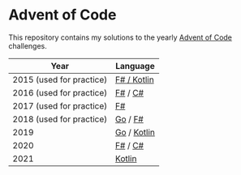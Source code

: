 # Advent of Code

This repository contains my solutions to the yearly [Advent of Code](https://adventofcode.com) challenges.

| Year                     | Language                              |
| ------------------------ | ------------------------------------- |
| 2015 (used for practice) | [F# / Kotlin](2015)                     |
| 2016 (used for practice) | [F#](2016/fsharp) / [C#](2016/csharp) |
| 2017 (used for practice) | [F#](2017)                            |
| 2018 (used for practice) | [Go](2018/go) / [F#](2018/fsharp)     |
| 2019                     | [Go](2019/go) / [Kotlin](2019/kotlin) |
| 2020                     | [F#](2020/fsharp) / [C#](2020/csharp) |
| 2021                     | [Kotlin](2021)                        |
